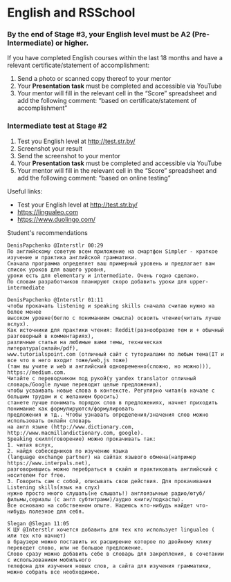 ﻿# English and RSSchool

### By the end of Stage #3, your English level must be A2 (Pre-Intermediate) or higher.  

If you have completed English courses within the last 18 months and have a relevant certificate/statement of accomplishment:
1) Send a photo or scanned copy thereof to your mentor
2) Your **Presentation task** must be completed and accessible via YouTube
3) Your mentor will fill in the relevant cell in the “Score” spreadsheet and add the following comment: “based on certificate/statement of accomplishment”

### Intermediate test at Stage #2
1) Test you English level at http://test.str.by/
2) Screenshot your result
3) Send the screenshot to your mentor
4) Your **Presentation task** must be completed and accessible via YouTube
5) Your mentor will fill in the relevant cell in the “Score” spreadsheet and add the following comment: “based on online testing”
   
Useful links:
 * Test your English level at http://test.str.by/
 * https://lingualeo.com
 * https://www.duolingo.com/
 
Student's recommendations

```
DenisPapchenko @Interstlr 00:29
По английскому советую всем приложение на смартфон Simpler - краткое изучение и практика английской грамматики. 
Сначала программа определяет ваш примерный уровень и предлагает вам список уроков для вашего уровня,
уроки есть для elementary и intermediate. Очень годно сделано. 
По словам разработчиков планируют скоро добавить уроки для upper-intermediate
```

```
DenisPapchenko @Interstlr 01:11
чтобы прокачать listening и speaking skills сначала считаю нужно на более менее 
высоком уровне(бегло с пониманием смысла) освоить чтение(читать лучше вслух).
Как источники для практики чтения: Reddit(разнообразие тем и + обычный разговорный в комментариях), 
различные статьи на любимые вами темы, техническая литература(онлайн/pdf), 
www.tutorialspoint.com (отличный сайт с туториалами по любым тема(IT и все что в него входит тоже/web,js тоже)
(там вы учите и web и английский одновременно(сложно, но можно))), https://medium.com. 
Читайте с переводчиком под рукой(у yandex translator отличный словарь/Google лучше переводит целые предложения), 
чтобы усваивать новые слова в контексте. Регулярно читая(в начале с большим трудом и с желанием бросить) 
станете лучше понимать порядок слов в предложениях, начнет приходить понимание как формулируются/формулировать
предложения и тд.. Чтобы узнавать определения/значения слов можно использовать онлайн словарь
на англ языке (http://www.dictionary.com, http://www.macmillandictionary.com, google). 
Speaking скилл(говорение) можно прокачивать так: 
1. читая вслух, 
2. найдя собеседников по изучению языка 
(language exchange partner) на сайтах язывого обмена(например https://www.interpals.net), 
разговорившись можно перебраться в скайп и практиковать английский с носителем for free.
3. Говорить сам с собой, описывать свои действия. Для прокачивания Listening skills(язык на слух) 
нужно просто много слушать(не слышать!) англоязычные радио/ютуб/фильмы,сериалы (с англ субтитрами)/аудио книги/подкасты).
Все основано на собственном опыте. Надеюсь кто-нибудь найдет что-нибудь полезное для себя.
```

```
Slegan @Slegan 11:05
К ЦУ @Interstlr хочется добавить для тех кто использует lingualeo ( или тех кто начнет) 
в браузере можно поставить их расширение которое по двойному клику переведет слово, или не большое предложение. 
Слово сразу можно добавить себе в словарь для закрепления, в сочетании с использованием мобильного 
телефона для изучения новых слов, а сайта для изучения грамматики, можно собрать все необходимое.
```
